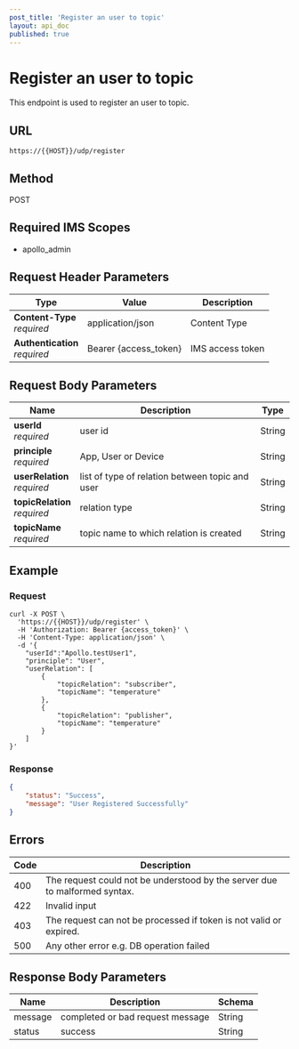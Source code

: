 ```yaml
---
post_title: 'Register an user to topic'
layout: api_doc
published: true
---
```

# Register an user to topic

This endpoint is used to register an user to topic.

## URL

`https://{{HOST}}/udp/register`


## Method

<div class="post">POST</div>

## Required IMS Scopes

* apollo_admin


## Request Header Parameters

|Type|Value|Description|
|---|---|---|
|**Content-Type** <br>*required*|application/json|Content Type|
|**Authentication** <br>*required*|Bearer {access_token}|IMS access token|

## Request Body Parameters

|Name|Description|Type|
|---|---|---|
| **userId** <br>*required*|user id |String|
| **principle** <br>*required*|App, User or Device|String|
| **userRelation** <br>*required*|list of type of relation between topic and user|String|
| **topicRelation** <br>*required*|relation type|String|
| **topicName** <br>*required*|topic name to which relation is created|String|

## Example

### Request

```shell
curl -X POST \
  'https://{{HOST}}/udp/register' \
  -H 'Authorization: Bearer {access_token}' \
  -H 'Content-Type: application/json' \
  -d '{
    "userId":"Apollo.testUser1",
    "principle": "User",
    "userRelation": [
        {
            "topicRelation": "subscriber",
            "topicName": "temperature"
        },
        {
            "topicRelation": "publisher",
            "topicName": "temperature"
		}
    ]
}'

```

### Response

```json
{
    "status": "Success",
    "message": "User Registered Successfully"
}
```

## Errors

|Code|Description|
|---|---|
|400|The request could not be understood by the server due to malformed syntax. |
|422| Invalid input   	   |
|403| The request can not be processed if token is not valid or expired. |
|500|Any other error e.g. DB operation failed	| 


## Response Body Parameters

|Name|Description|Schema|
|---|---|---|
|message         |completed or bad request message|String |
|status    		 |success 			  |String|


